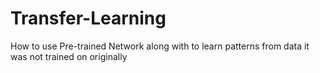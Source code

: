 # Transfer-Learning
How to use Pre-trained Network along with to learn patterns from data it was not trained on originally

